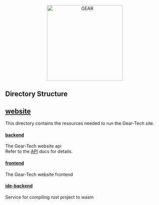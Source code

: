 <p align="center">
  <a href="https://gear-tech.io">
    <img src="https://gear-tech.io/images/logo-black.svg" width="240" alt="GEAR">
  </a>
</p>

## Directory Structure

## [website](https://github.com/gear-tech/gear-js/tree/master/website)

This directory contains the resources needed to run the Gear-Tech site.

#### [backend](https://github.com/gear-tech/gear-js/tree/master/website/backend)

The Gear-Tech website api <br/>
Refer to the [API](https://github.com/gear-tech/gear-js/tree/master/website/backend/README.md) docs for details.

#### [frontend](https://github.com/gear-tech/gear-js/tree/master/website/frontend)

The Gear-Tech website frontend

#### [ide-backend](https://github.com/gear-tech/gear-js/tree/master/website/ide-backend)

Service for compiling rust project to wasm
